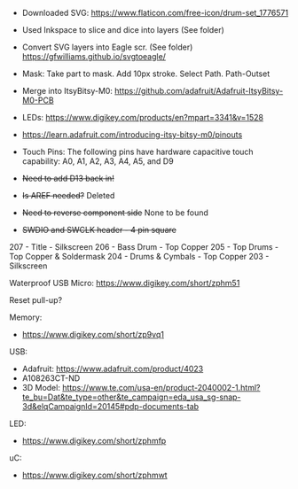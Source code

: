 

- Downloaded SVG: https://www.flaticon.com/free-icon/drum-set_1776571
- Used Inkspace to slice and dice into layers (See folder)
- Convert SVG layers into Eagle scr. (See folder) https://gfwilliams.github.io/svgtoeagle/
 - Mask: Take part to mask. Add 10px stroke. Select Path. Path-Outset
- Merge into ItsyBitsy-M0: https://github.com/adafruit/Adafruit-ItsyBitsy-M0-PCB
- LEDs: https://www.digikey.com/products/en?mpart=3341&v=1528
- https://learn.adafruit.com/introducing-itsy-bitsy-m0/pinouts
- Touch Pins: The following pins have hardware capacitive touch capability: A0, A1, A2, A3, A4, A5, and D9

- ~~Need to add D13 back in!~~
- ~~Is AREF needed?~~ Deleted
- ~~Need to reverse component side~~ None to be found
- ~~SWDIO and SWCLK header - 4 pin square~~


207 - Title - Silkscreen
206 - Bass Drum - Top Copper
205 - Top Drums - Top Copper & Soldermask
204 - Drums & Cymbals - Top Copper
203 - Silkscreen

Waterproof USB Micro: https://www.digikey.com/short/zphm51

Reset pull-up?

Memory:
- https://www.digikey.com/short/zp9vq1


USB:
- Adafruit: https://www.adafruit.com/product/4023
- A108263CT-ND
- 3D Model: https://www.te.com/usa-en/product-2040002-1.html?te_bu=Dat&te_type=other&te_campaign=eda_usa_sg-snap-3d&elqCampaignId=20145#pdp-documents-tab

LED:
- https://www.digikey.com/short/zphmfp

uC:
- https://www.digikey.com/short/zphmwt
